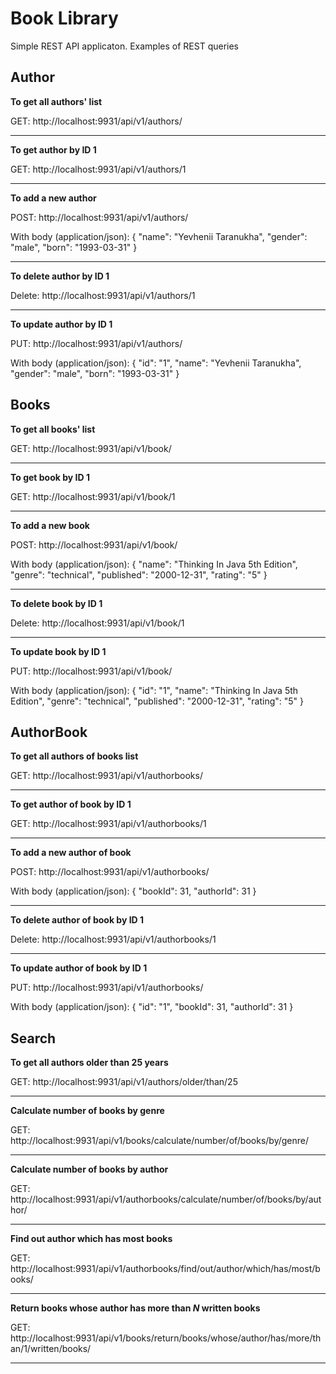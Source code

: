 # Book Library
Simple REST API applicaton. Examples of REST queries

Author
-----------------------------------
**To get all authors' list**

GET: http://localhost:9931/api/v1/authors/ 
***

**To get author by ID 1**

GET: http://localhost:9931/api/v1/authors/1
***

**To add a new author**

POST: http://localhost:9931/api/v1/authors/

With body (application/json):
{
    "name": "Yevhenii Taranukha",
    "gender": "male",
    "born": "1993-03-31"
}
***

**To delete author by ID 1**

Delete: http://localhost:9931/api/v1/authors/1
***

**To update author by ID 1**

PUT: http://localhost:9931/api/v1/authors/

With body (application/json):
{
    "id": "1",
    "name": "Yevhenii Taranukha",
    "gender": "male",
    "born": "1993-03-31"
} 

Books
-----------------------------------
**To get all books' list**

GET: http://localhost:9931/api/v1/book/ 
***

**To get book by ID 1**

GET: http://localhost:9931/api/v1/book/1
***

**To add a new book**

POST: http://localhost:9931/api/v1/book/

With body (application/json):
{
    "name": "Thinking In Java 5th Edition",
    "genre": "technical",
    "published": "2000-12-31",
    "rating": "5"
}
***

**To delete book by ID 1**

Delete: http://localhost:9931/api/v1/book/1
***

**To update book by ID 1**

PUT: http://localhost:9931/api/v1/book/

With body (application/json):
{
    "id": "1",
    "name": "Thinking In Java 5th Edition",
    "genre": "technical",
    "published": "2000-12-31",
    "rating": "5"
}

AuthorBook
-----------------------------------
**To get all authors of books list**

GET: http://localhost:9931/api/v1/authorbooks/ 
***

**To get author of book by ID 1**

GET: http://localhost:9931/api/v1/authorbooks/1
***

**To add a new author of book**

POST: http://localhost:9931/api/v1/authorbooks/

With body (application/json):
{
        "bookId": 31,
        "authorId": 31
}
***

**To delete author of book by ID 1**

Delete: http://localhost:9931/api/v1/authorbooks/1
***

**To update author of book by ID 1**

PUT: http://localhost:9931/api/v1/authorbooks/

With body (application/json):
{
    "id": "1",
    "bookId": 31,
    "authorId": 31 
}

Search
-----------------------------------

**To get all authors older than 25 years**

GET: http://localhost:9931/api/v1/authors/older/than/25
***


**Calculate number of books by genre**

GET: http://localhost:9931/api/v1/books/calculate/number/of/books/by/genre/
***


**Calculate number of books by author**

GET: http://localhost:9931/api/v1/authorbooks/calculate/number/of/books/by/author/
***


**Find out author which has most books**

GET: http://localhost:9931/api/v1/authorbooks/find/out/author/which/has/most/books/
***


**Return books whose author has more than ***N*** written books**

GET: http://localhost:9931/api/v1/books/return/books/whose/author/has/more/than/1/written/books/
***